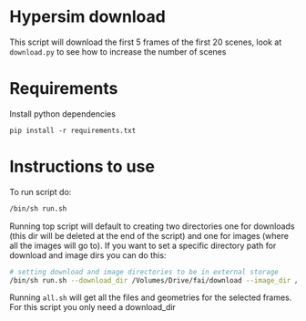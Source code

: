 # Hypersim download

This script will download the first 5 frames of the first 20 scenes, look at `download.py` to see how to increase the number of scenes

# Requirements

Install python dependencies

```
pip install -r requirements.txt
```

# Instructions to use

To run script do:

``` bash
/bin/sh run.sh
```

Running top script will default to creating two directories one for downloads (this dir will be deleted at the end of the script) and one for images (where all the images will go to). If you want to set a specific directory path for download and image dirs you can do this:

``` bash
# setting download and image directories to be in external storage
/bin/sh run.sh --download_dir /Volumes/Drive/fai/download --image_dir /Volumes/Drive/fai/images
```

Running `all.sh` will get all the files and geometries for the selected frames. For this script you only need a download_dir
